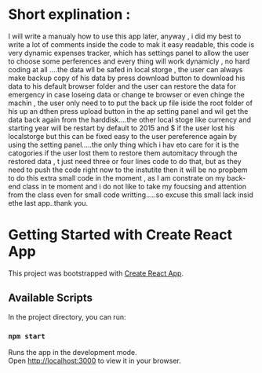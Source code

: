 # Short explination :
I will write a manualy how to use this app later, anyway , i did my best to write a lot of comments inside the code to mak it easy readable, this code is very dynamic expenses tracker, which has settings panel to allow the user to choose some perferences and every thing will work dynamicly , no hard coding at all ....the data wll be safed in local storge , the user can always make backup copy of his data by press download button to download his data to his default browser folder and the user can restore the data for emergency in case loseing data or change te browser or even chinge the machin , the user only need to to put the back up file iside the root folder of his up an dthen press upload button in the ap setting panel and wil get the data back again from the harddisk....the other local stoge like currency and starting year will be restart by default to 2015 and $ if the user lost his localstorge but this can be fixed easy to the user pereference again by using the setting panel.....the only thing which i hav eto care for it is the catogories if the user lost them to restore them automitacy through the restored data , t just need three or four lines code to do that, but as they need to push the code right now to the instutite then it will be no propbem to do this extra small code in the moment , as I am constrate on my back-end class in te moment and i do not like to take my foucsing and attention from the class even for small code writting.....so excuse this small lack insid ethe last app..thank you.

# Getting Started with Create React App

This project was bootstrapped with [Create React App](https://github.com/facebook/create-react-app).

## Available Scripts

In the project directory, you can run:

### `npm start`

Runs the app in the development mode.\
Open [http://localhost:3000](http://localhost:3000) to view it in your browser.

